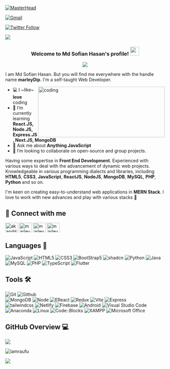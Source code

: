 [![MasterHead](https://i.pinimg.com/originals/0f/25/e4/0f25e4668c1c7740b5ed41835339d67f.gif)](https://marleyDip.io)

[![Gmail](https://img.shields.io/badge/%20-Send%20Mail-black?color=14171A&labelColor=ef5350&logo=gmail&logoColor=ffffff)](mailto:dip.akand9899@gmail.com)

[![Twitter Follow](https://img.shields.io/twitter/follow/100?label=Followers&style=social)](https://twitter.com/akanddip94145)

<img src="https://komarev.com/ghpvc/?username=marleyDip">
<!-- [![HitCount](http://hits.dwyl.com/marleyDip/marleyDip.svg)](http://hits.dwyl.com/marleyDip/marleyDip) -->
<!-- ![visitors](https://visitor-badge.laobi.icu/badge?page_id=marleyDip.marleyDip) -->

<!--### Hi there 👋-->
<h3 align="center">
  Welcome to Md Sofian Hasan's profile!
  <img src="https://media.giphy.com/media/hvRJCLFzcasrR4ia7z/giphy.gif" width="28">
</h3>

<p align="center">
  <img src="https://readme-typing-svg.herokuapp.com?center=true&width=650&lines=A+Passionate+Full+Stack+Web+Developer+from+Bangaladesh;Self+taught+UI%2FUX+Designer;1%2B+years+of+coding+experience;Always+learning+new+things">
</p>

I am Md Sofian Hasan. But you will find me everywhere with the handle name **marleyDip**. I'm a self-taught Web Developer.

<img align="right" alt="coding" width="400" height="160" src="https://www.wingstechsolutions.com/wp-content/uploads/2022/03/full-stack-development.gif" >

- 💻 I ~like~ **love** coding
- 🌱 I’m currently learning **React.JS, Node.JS, Express.JS, Next.JS, MongoDB**
- 💬 Ask me about **Anything JavaScript**
- 👯 I’m looking to collaborate on open-source and group projects.

</p>
<!-- Specializing in **Front End Development**. Experienced with different approaches to the development of dynamic web projects. Well-versed in numerous programming languages & libraries including **HTML5**, **CSS3**, **JavaScript**, **ReactJS**, **NodeJS**, **MongoDB**, **MySQL**, **PHP**, **Python**, **FORTRAN**, **MATLAB** etc. -->

<!-- I'm interested in developing user-friendly web apps in **MERN Stack**. I love to work with new technologies and play with different stacks 🤖 -->

Having some expertise in **Front End Development**. Experienced with various ways to deal with the advancement of dynamic web projects. Knowledgeable in various programming dialects and libraries, including **HTML5**, **CSS3**, **JavaScript**, **ReactJS**, **NodeJS**, **MongoDB**, **MySQL**, **PHP**, **Python** and so on. 


I'm keen on creating easy-to-understand web applications in **MERN Stack**. I love to work with new advances and play with various stacks 🤖  

## 🔗 Connect with me
<p align="left">
<a href="https://twitter.com/akanddip94145" target="blank"><img align="center" src="https://raw.githubusercontent.com/rahuldkjain/github-profile-readme-generator/master/src/images/icons/Social/twitter.svg" alt="akanddip94145" height="30" width="40" /></a>
<a href="https://linkedin.com/in/marleydip" target="blank"><img align="center" src="https://raw.githubusercontent.com/rahuldkjain/github-profile-readme-generator/master/src/images/icons/Social/linked-in-alt.svg" alt="marleydip" height="30" width="40" /></a>
<a href="https://fb.com/marleydip1" target="blank"><img align="center" src="https://raw.githubusercontent.com/rahuldkjain/github-profile-readme-generator/master/src/images/icons/Social/facebook.svg" alt="marleydip1" height="30" width="40" /></a>
<a href="https://instagram.com/marley_dwip" target="blank"><img align="center" src="https://raw.githubusercontent.com/rahuldkjain/github-profile-readme-generator/master/src/images/icons/Social/instagram.svg" alt="marley_dwip" height="30" width="40" /></a>


## Languages 📙
<!--![C++](https://img.shields.io/badge/-C++-000000?style=flat&logo=c%2B%2B)-->
![JavaScript](https://img.shields.io/badge/-JavaScript-000000?style=flat&logo=javascript)
![HTML5](https://img.shields.io/badge/-HTML5-000000?style=flat&logo=html5)
![CSS3](https://img.shields.io/badge/-CSS-000000?style=flat&logo=css3)
![BootStrap5](https://img.shields.io/badge/-BootStrap-000000?style=flat&logo=bootstrap)
![shadcn](https://img.shields.io/badge/-shadcn-000000?style=flat&logo=shadcn/ui)
![Python](https://img.shields.io/badge/-Python-000000?style=flat&logo=python)
![Java](https://img.shields.io/badge/-Java-000000?style=flat&logo=java)
![MySQL](https://img.shields.io/badge/-MySQL-000000?style=flat&logo=mysql)
![PHP](https://img.shields.io/badge/-PHP-000000?style=flat&logo=php)
![TypeScript](https://img.shields.io/badge/-TypeScript-000000?style=flat&logo=typescript)
![Flutter](https://img.shields.io/badge/-Flutter-000005?style=flat&logo=flutter)
<!--![Arduino](https://img.shields.io/badge/-Arduino-000000?style=flat&logo=arduino)-->

## Tools 🛠️
![Git](https://img.shields.io/badge/-Git-000000?style=flat&logo=git)
![Github](https://img.shields.io/badge/-Github-000000?style=flat&logo=github) <br />
![MongoDB](https://img.shields.io/badge/-MongoDB-000000?style=flat&logo=mongodb)
![Node](https://img.shields.io/badge/-Node-000000?style=flat&logo=node.js)
![EReact](https://img.shields.io/badge/-React-000000?style=flat&logo=react)
![Redux](https://img.shields.io/badge/-Redux-000000?style=flat&logo=redux) 
![Vite](https://img.shields.io/badge/-Vite-000000?style=flat&logo=vite) 
![Express](https://img.shields.io/badge/-Express-000000?style=flat&logo=Express) <br />
![tailwindcss](https://img.shields.io/badge/-Tailwindcss-000000?style=flat&logo=tailwindcss)
![Netlify](https://img.shields.io/badge/-Netlify-000000?style=flat&logo=netlify)
![Firebase](https://img.shields.io/badge/-Firebase-000000?style=flat&logo=firebase) 
![Android](https://img.shields.io/badge/-Android%20Studio-000000?style=flat&logo=android)
![Visual Studio Code](https://img.shields.io/badge/-VS%20Code-000000?style=flat&logo=visual%20studio%20code)<br />
![Anaconda](https://img.shields.io/badge/-AnaConda-000000?style=flat&logo=AnaConda)
![Linux](https://img.shields.io/badge/-Linux-000000?style=flat&logo=Linux)
![Code::Blocks](https://img.shields.io/badge/-Code::Blocks-000000?style=flat&logo=Code::Blocks)
![XAMPP](https://img.shields.io/badge/-XAMPP-000000?style=flat&logo=XAMPP)
![Microsoft Office ](https://img.shields.io/badge/-Microsoft%20Office-000000?style=flat&logo=microsoft%20office)

## GitHub Overview 💻
<p align="left">
  <a href="https://github.com/marleyDip"> <img align="center" src="https://github-readme-stats.anuraghazra1.vercel.app/api/top-langs/?username=marleyDip&layout=compact&theme=radical" />
</a>
</p>
<p align="left"> <img src="https://github-readme-stats.vercel.app/api?username=marleyDip&theme=synthwave&show_icons=true" alt="iamraufu" />
<p align="left">
 <a href="https://github.com/marleyDip"><img align="center" src="https://github-readme-streak-stats.herokuapp.com/?user=marleyDip&theme=dark"></a>
</p>
